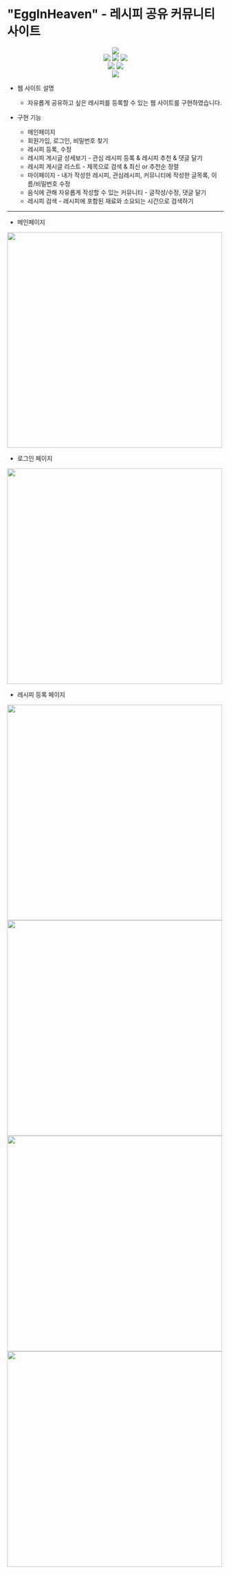 # "EggInHeaven" - 레시피 공유 커뮤니티 사이트

<div align=center>
  <img src="https://img.shields.io/badge/java 8-007396?style=for-the-badge&logo=java&logoColor=white">
  <br />
  <img src="https://img.shields.io/badge/spring boot-6DB33F?style=for-the-badge&logo=springboot&logoColor=white">
  <img src="https://img.shields.io/badge/apache maven-E6526F?style=for-the-badge&logo=apachemaven&logoColor=white">
  <img src="https://img.shields.io/badge/apache tomcat-FF9900?style=for-the-badge&logo=apachetomcat&logoColor=white">
  <br />
  <img src="https://img.shields.io/badge/oracle DBMS-F80000?style=for-the-badge&logo=oracle&logoColor=white">
  <img src="https://img.shields.io/badge/mybatis-AA344D?style=for-the-badge&logo=apache&logoColor=white">
  <br />
  <img src="https://img.shields.io/badge/spring tool suite(STS)-006643?style=for-the-badge&logo=&logoColor=white">
</div>

* 웹 사이트 설명
  - 자유롭게 공유하고 싶은 레시피를 등록할 수 있는 웹 사이트를 구현하였습니다.

* 구현 기능
  * 메인페이지
  * 회원가입, 로그인, 비밀번호 찾기
  * 레시피 등록, 수정
  * 레시피 게시글 상세보기 - 관심 레시피 등록 & 레시피 추천 & 댓글 달기
  * 레시피 게시글 리스트 - 제목으로 검색 & 최신 or 추천순 정렬
  * 마이페이지 - 내가 작성한 레시피, 관심레시피, 커뮤니티에 작성한 글목록, 이름/비밀번호 수정
  * 음식에 관해 자유롭게 작성할 수 있는 커뮤니티 - 글작성/수정, 댓글 달기
  * 레시피 검색 - 레시피에 포함된 재료와 소요되는 시간으로 검색하기

--------------------  

+ 메인페이지
<img src="https://user-images.githubusercontent.com/27190639/189662063-29bdda8a-2e9e-423f-ad11-dd1b9bc5dc3b.PNG" width="500px" height="500px">

+ 로그인 페이지
<img src="https://user-images.githubusercontent.com/27190639/189662058-c9f13449-20cf-4387-8da0-1408e2a34c90.PNG" width="500px" height="500px">

+ 레시피 등록 페이지
<img src="https://user-images.githubusercontent.com/27190639/189662305-b0836172-0c8c-4dfe-bc39-8e791125237b.PNG" width="500px" height="500px">
<img src="https://user-images.githubusercontent.com/27190639/189662306-0cbeb452-be77-4f40-8305-b3a4def34ac1.PNG" width="500px" height="500px">
<img src="https://user-images.githubusercontent.com/27190639/189662309-6da1fb23-92eb-4cbc-99e4-0e7a0dd4f210.PNG" width="500px" height="500px">
<img src="https://user-images.githubusercontent.com/27190639/189662310-b39c1696-bc57-4a87-9470-8521708dab5a.PNG" width="500px" height="500px">

